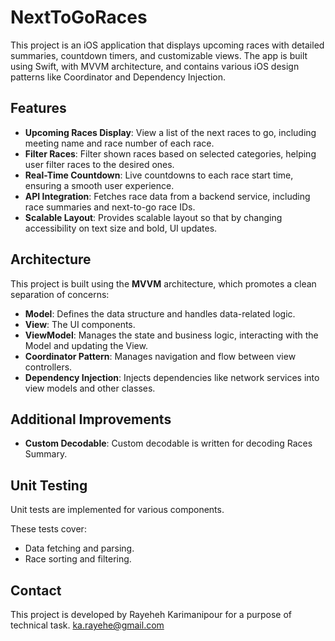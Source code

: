 # NextToGoRaces

This project is an iOS application that displays upcoming races with detailed summaries, countdown timers, and customizable views. The app is built using Swift, with MVVM architecture, and contains various iOS design patterns like Coordinator and Dependency Injection.

## Features

- **Upcoming Races Display**: View a list of the next races to go, including meeting name and race number of each race.
- **Filter Races**: Filter shown races based on selected categories, helping user filter races to the desired ones.
- **Real-Time Countdown**: Live countdowns to each race start time, ensuring a smooth user experience.
- **API Integration**: Fetches race data from a backend service, including race summaries and next-to-go race IDs.
- **Scalable Layout**: Provides scalable layout so that by changing accessibility on text size and bold, UI updates.

## Architecture

This project is built using the **MVVM** architecture, which promotes a clean separation of concerns:

- **Model**: Defines the data structure and handles data-related logic.
- **View**: The UI components.
- **ViewModel**: Manages the state and business logic, interacting with the Model and updating the View.
- **Coordinator Pattern**: Manages navigation and flow between view controllers.
- **Dependency Injection**: Injects dependencies like network services into view models and other classes.

## Additional Improvements
- **Custom Decodable**: Custom decodable is written for decoding Races Summary.

## Unit Testing

Unit tests are implemented for various components.

These tests cover:
- Data fetching and parsing.
- Race sorting and filtering.

## Contact
This project is developed by Rayeheh Karimanipour for a purpose of technical task.
ka.rayehe@gmail.com
